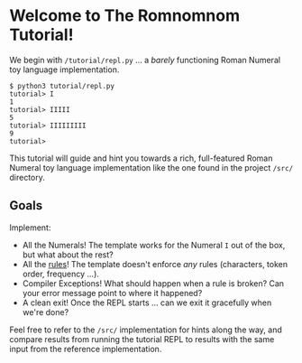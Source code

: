# Welcome to The Romnomnom Tutorial!

We begin with `/tutorial/repl.py` ... a _barely_ functioning Roman Numeral toy language implementation.

```
$ python3 tutorial/repl.py
tutorial> I
1
tutorial> IIIII
5
tutorial> IIIIIIIII
9
tutorial>
```

This tutorial will guide and hint you towards a rich, full-featured Roman Numeral toy language implementation like the
one found in the project `/src/` directory.

## Goals

Implement: 

- All the Numerals! The template works for the Numeral `I` out of the box, but what about the rest?
- All the [rules](https://projecteuler.net/about=roman_numerals)! The template doesn't enforce _any_ rules (characters, token order, frequency ...).
- Compiler Exceptions! What should happen when a rule is broken? Can your error message point to where it happened?
- A clean exit! Once the REPL starts ... can we exit it gracefully when we're done?

Feel free to refer to the `/src/` implementation for hints along the way, and compare results from running the tutorial
REPL to results with the same input from the reference implementation.
